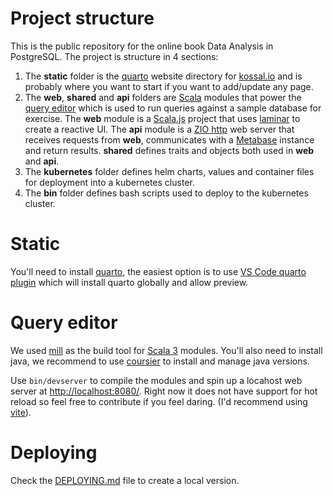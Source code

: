 # Project structure

This is the public repository for the online book Data Analysis in PostgreSQL. The project is structure in 4 sections:

1. The **static** folder is the [quarto](https://quarto.org/docs/websites/) website directory for [kossal.io](https://kossal.io/) and is probably where you want to start if you want to add/update any page.
2. The **web**, **shared** and **api** folders are [Scala](https://www.scala-lang.org/) modules that power the [query editor](https://kossal.io/query-editor.html) which is used to run queries against a sample database for exercise. The **web** module is a [Scala.js](https://www.scala-js.org/) project that uses [laminar](https://laminar.dev/) to create a reactive UI. The **api** module is a [ZIO http](https://zio.dev/zio-http/) web server that receives requests from **web**, communicates with a [Metabase](https://www.metabase.com/) instance and return results. **shared** defines traits and objects both used in **web** and **api**.
3. The **kubernetes** folder defines helm charts, values and container files for deployment into a kubernetes cluster.
4. The **bin** folder defines bash scripts used to deploy to the kubernetes cluster.

# Static

You'll need to install [quarto](https://quarto.org/docs/websites/), the easiest option is to use [VS Code quarto plugin](https://quarto.org/docs/tools/vscode.html) which will install quarto globally and allow preview.

# Query editor

We used [mill](https://mill-build.com/mill/Intro_to_Mill.html) as the build tool for [Scala 3](https://www.scala-lang.org/) modules. You'll also need to install java, we recommend to use [coursier](https://get-coursier.io/) to install and manage java versions.

Use `bin/devserver` to compile the modules and spin up a locahost web server at [http://localhost:8080/](http://localhost:8080/). Right now it does not have support for hot reload so feel free to contribute if you feel daring. (I'd recommend using [vite](https://www.scala-js.org/doc/tutorial/scalajs-vite.html)).

# Deploying

Check the [DEPLOYING.md](DEPLOYING.md) file to create a local version.